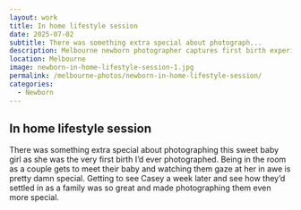 ```yaml
---
layout: work
title: In home lifestyle session
date: 2025-07-02
subtitle: There was something extra special about photograph...
description: Melbourne newborn photographer captures first birth experience in home lifestyle session. Natural newborn photography with special connection and family settling in moments.
location: Melbourne
image: newborn-in-home-lifestyle-session-1.jpg
permalink: /melbourne-photos/newborn-in-home-lifestyle-session/
categories:
  - Newborn
---
```


## In home lifestyle session

There was something extra special about photographing this sweet baby girl as she was the very first birth I’d ever photographed. Being in the room as a couple gets to meet their baby and watching them gaze at her in awe is pretty damn special. Getting to see Casey a week later and see how they’d settled in as a family was so great and made photographing them even more special.
